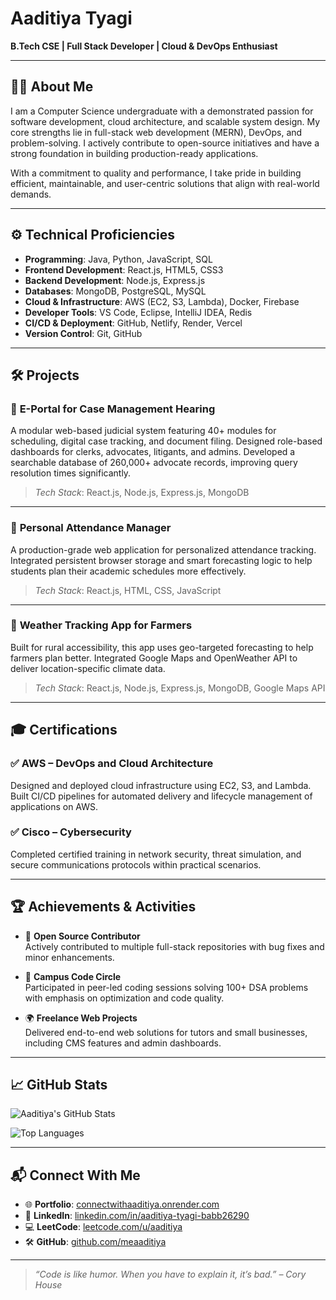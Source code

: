 # Aaditiya Tyagi

**B.Tech CSE | Full Stack Developer | Cloud & DevOps Enthusiast**

---

## 👨‍💻 About Me

I am a Computer Science undergraduate with a demonstrated passion for software development, cloud architecture, and scalable system design. My core strengths lie in full-stack web development (MERN), DevOps, and problem-solving. I actively contribute to open-source initiatives and have a strong foundation in building production-ready applications.

With a commitment to quality and performance, I take pride in building efficient, maintainable, and user-centric solutions that align with real-world demands.

---

## ⚙️ Technical Proficiencies

- **Programming**: Java, Python, JavaScript, SQL  
- **Frontend Development**: React.js, HTML5, CSS3  
- **Backend Development**: Node.js, Express.js  
- **Databases**: MongoDB, PostgreSQL, MySQL  
- **Cloud & Infrastructure**: AWS (EC2, S3, Lambda), Docker, Firebase  
- **Developer Tools**: VS Code, Eclipse, IntelliJ IDEA, Redis  
- **CI/CD & Deployment**: GitHub, Netlify, Render, Vercel  
- **Version Control**: Git, GitHub  

---

## 🛠️ Projects

### 🔹 **E-Portal for Case Management Hearing**  
A modular web-based judicial system featuring 40+ modules for scheduling, digital case tracking, and document filing. Designed role-based dashboards for clerks, advocates, litigants, and admins. Developed a searchable database of 260,000+ advocate records, improving query resolution times significantly.

> _Tech Stack_: React.js, Node.js, Express.js, MongoDB

---

### 🔹 **Personal Attendance Manager**  
A production-grade web application for personalized attendance tracking. Integrated persistent browser storage and smart forecasting logic to help students plan their academic schedules more effectively.

> _Tech Stack_: React.js, HTML, CSS, JavaScript

---

### 🔹 **Weather Tracking App for Farmers**  
Built for rural accessibility, this app uses geo-targeted forecasting to help farmers plan better. Integrated Google Maps and OpenWeather API to deliver location-specific climate data.

> _Tech Stack_: React.js, Node.js, Express.js, MongoDB, Google Maps API

---

## 🎓 Certifications

### ✅ **AWS – DevOps and Cloud Architecture**  
Designed and deployed cloud infrastructure using EC2, S3, and Lambda. Built CI/CD pipelines for automated delivery and lifecycle management of applications on AWS.

### ✅ **Cisco – Cybersecurity**  
Completed certified training in network security, threat simulation, and secure communications protocols within practical scenarios.

---

## 🏆 Achievements & Activities

- 🧩 **Open Source Contributor**  
  Actively contributed to multiple full-stack repositories with bug fixes and minor enhancements.

- 🧠 **Campus Code Circle**  
  Participated in peer-led coding sessions solving 100+ DSA problems with emphasis on optimization and code quality.

- 🌍 **Freelance Web Projects**  
  Delivered end-to-end web solutions for tutors and small businesses, including CMS features and admin dashboards.

---

## 📈 GitHub Stats

![Aaditiya's GitHub Stats](https://github-readme-stats.vercel.app/api?username=meaaditiya&show_icons=true&theme=dark&hide_title=false&count_private=true)

![Top Languages](https://github-readme-stats.vercel.app/api/top-langs/?username=meaaditiya&layout=compact&theme=dark)

---

## 📬 Connect With Me

- 🌐 **Portfolio**: [connectwithaaditiya.onrender.com](https://connectwithaaditiya.onrender.com)  
- 💼 **LinkedIn**: [linkedin.com/in/aaditiya-tyagi-babb26290](https://linkedin.com/in/aaditiya-tyagi-babb26290/)  
- 💻 **LeetCode**: [leetcode.com/u/aaditiya](https://leetcode.com/u/aaditiya/)  
- 🛠️ **GitHub**: [github.com/meaaditiya](https://github.com/meaaditiya)

---

> _“Code is like humor. When you have to explain it, it’s bad.” – Cory House_

